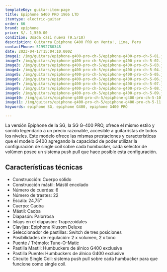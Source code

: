 ```yaml
---
templateKey: guitar-item-page
title: Epiphone G400 PRO 1966 LTD
itemtype: electric-guitar
order: 66
brand: epiphone
price: S/. 1,550.00
condition: Usada casi nueva (9.5/10)
description: Guitarra Epiphone G400 PRO en Venta!, Lima, Peru
contactPhone: 51992780348
date: 2023-04-17T15:04:10.000Z
image1: /img/guitars/epiphone-g400-pro-ch-5/epiphone-g400-pro-ch-5-01.jpg
image2: /img/guitars/epiphone-g400-pro-ch-5/epiphone-g400-pro-ch-5-02.jpg
image3: /img/guitars/epiphone-g400-pro-ch-5/epiphone-g400-pro-ch-5-03.jpg
image4: /img/guitars/epiphone-g400-pro-ch-5/epiphone-g400-pro-ch-5-04.jpg
image5: /img/guitars/epiphone-g400-pro-ch-5/epiphone-g400-pro-ch-5-05.jpg
image6: /img/guitars/epiphone-g400-pro-ch-5/epiphone-g400-pro-ch-5-06.jpg
image7: /img/guitars/epiphone-g400-pro-ch-5/epiphone-g400-pro-ch-5-07.jpg
image8: /img/guitars/epiphone-g400-pro-ch-5/epiphone-g400-pro-ch-5-08.jpg
image9: /img/guitars/epiphone-g400-pro-ch-5/epiphone-g400-pro-ch-5-09.jpg
image10: /img/guitars/epiphone-g400-pro-ch-5/epiphone-g400-pro-ch-5-10.jpg
image11: /img/guitars/epiphone-g400-pro-ch-5/epiphone-g400-pro-ch-5-11.jpg
keywords: epiphone SG, epiphone G400, epiphone G400 PRO

---
```

La versión Epiphone de la SG, la SG G-400 PRO, ofrece el mismo estilo y sonido legendario a un precio razonable, accesible a guitarristas de todos los niveles.
Este modelo ofrece las mismas prestaciones y características que el modelo G400 agregando la capacidad de poder utilizar la configuración de single coil sobre cada humbucker, cada selector de volúmen posee un sistema push pull que hace posible esta configuración.

## Características técnicas

* Construcción: Cuerpo sólido
* Construcción mástil: Mástil encolado
* Número de cuerdas: 6
* Número de trastes: 22
* Escala: 24,75"
* Cuerpo: Caoba
* Mástil: Caoba
* Diapasón: Palorrosa
* Inlays en el diapasón: Trapezoidales
* Clavijas: Epiphone Klusom Deluxe
* Seleccionador de pastillas: Switch de tres posiciones
* Posibilidades de regulación: 2 x volumen, 2 x tono
* Puente / Trémolo: Tune-O-Matic
* Pastilla Mastil: Humbuckers de álnico G400 exclusive
* Pastilla Puente: Humbuckers de álnico G400 exclusive
* Circuito Single Coil: sistema push pull sobre cada humbucker para que funcione como single coil.